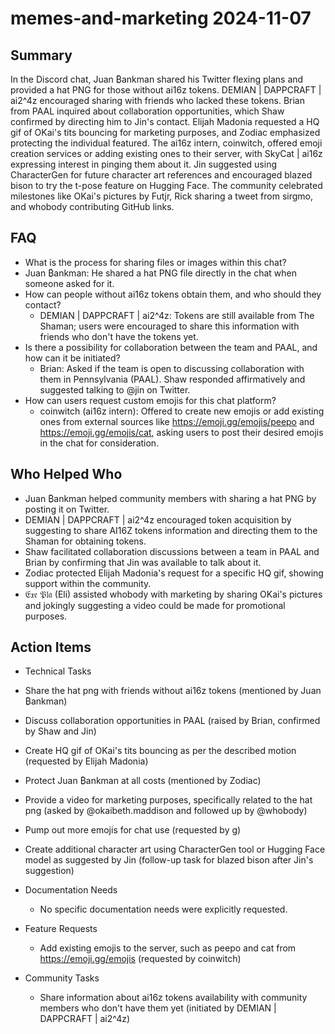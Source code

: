 # memes-and-marketing 2024-11-07

## Summary
 In the Discord chat, Juan ₿ankman shared his Twitter flexing plans and provided a hat PNG for those without ai16z tokens. DEMIAN | DAPPCRAFT | ai2^4z encouraged sharing with friends who lacked these tokens. Brian from PAAL inquired about collaboration opportunities, which Shaw confirmed by directing him to Jin's contact. Elijah Madonia requested a HQ gif of OKai's tits bouncing for marketing purposes, and Zodiac emphasized protecting the individual featured. The ai16z intern, coinwitch, offered emoji creation services or adding existing ones to their server, with SkyCat | ai16z expressing interest in pinging them about it. Jin suggested using CharacterGen for future character art references and encouraged blazed bison to try the t-pose feature on Hugging Face. The community celebrated milestones like OKai's pictures by Futjr, Rick sharing a tweet from sirgmo, and whobody contributing GitHub links.

## FAQ
 - What is the process for sharing files or images within this chat?
  - Juan ₿ankman: He shared a hat PNG file directly in the chat when someone asked for it.
- How can people without ai16z tokens obtain them, and who should they contact?
  - DEMIAN | DAPPCRAFT | ai2^4z: Tokens are still available from The Shaman; users were encouraged to share this information with friends who don't have the tokens yet.
- Is there a possibility for collaboration between the team and PAAL, and how can it be initiated?
  - Brian: Asked if the team is open to discussing collaboration with them in Pennsylvania (PAAL). Shaw responded affirmatively and suggested talking to @jin on Twitter.
- How can users request custom emojis for this chat platform?
  - coinwitch (ai16z intern): Offered to create new emojis or add existing ones from external sources like https://emoji.gg/emojis/peepo and https://emoji.gg/emojis/cat, asking users to post their desired emojis in the chat for consideration.

## Who Helped Who
 - Juan ₿ankman helped community members with sharing a hat PNG by posting it on Twitter.
- DEMIAN | DAPPCRAFT | ai2^4z encouraged token acquisition by suggesting to share AI16Z tokens information and directing them to the Shaman for obtaining tokens.
- Shaw facilitated collaboration discussions between a team in PAAL and Brian by confirming that Jin was available to talk about it.
- Zodiac protected Elijah Madonia's request for a specific HQ gif, showing support within the community.
- 𝔈𝔵𝔢 𝔓𝔩𝔞 (Eli) assisted whobody with marketing by sharing OKai's pictures and jokingly suggesting a video could be made for promotional purposes.

## Action Items
 - Technical Tasks
  - Share the hat png with friends without ai16z tokens (mentioned by Juan ₿ankman)
  - Discuss collaboration opportunities in PAAL (raised by Brian, confirmed by Shaw and Jin)
  - Create HQ gif of OKai's tits bouncing as per the described motion (requested by Elijah Madonia)
  - Protect Juan ₿ankman at all costs (mentioned by Zodiac)
  - Provide a video for marketing purposes, specifically related to the hat png (asked by @okaibeth.maddison and followed up by @whobody)
  - Pump out more emojis for chat use (requested by g)
  - Create additional character art using CharacterGen tool or Hugging Face model as suggested by Jin (follow-up task for blazed bison after Jin's suggestion)

- Documentation Needs
  - No specific documentation needs were explicitly requested.

- Feature Requests
  - Add existing emojis to the server, such as peepo and cat from https://emoji.gg/emojis (requested by coinwitch)

- Community Tasks
  - Share information about ai16z tokens availability with community members who don't have them yet (initiated by DEMIAN | DAPPCRAFT | ai2^4z)

